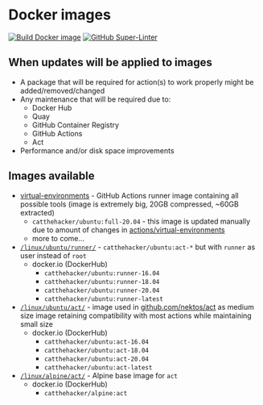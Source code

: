 # Docker images

[![Build Docker image](https://github.com/CatTheHacker/docker-images/workflows/Build%20Docker%20image/badge.svg)](https://github.com/CatTheHacker/docker-images/actions?query=workflow%3A%22Build+Docker+image%22)
[![GitHub Super-Linter](https://github.com/catthehacker/docker_images/workflows/Lint%20Code%20Base/badge.svg)](https://github.com/marketplace/actions/super-linter)

## When updates will be applied to images

- A package that will be required for action(s) to work properly might be added/removed/changed
- Any maintenance that will be required due to:
  - Docker Hub
  - Quay
  - GitHub Container Registry
  - GitHub Actions
  - Act
- Performance and/or disk space improvements

## Images available

- [virtual-environments][catthehacker/runner-image] - GitHub Actions runner image containing all possible tools (image is extremely big, 20GB compressed, ~60GB extracted)
  - `catthehacker/ubuntu:full-20.04` - this image is updated manually due to amount of changes in [actions/virtual-environments][actions/virtual-environments]
  - more to come...
- [`/linux/ubuntu/runner/`](./linux/ubuntu/runner/) - `catthehacker/ubuntu:act-*` but with `runner` as user instead of `root`
  - docker.io (DockerHub)
    - `catthehacker/ubuntu:runner-16.04`
    - `catthehacker/ubuntu:runner-18.04`
    - `catthehacker/ubuntu:runner-20.04`
    - `catthehacker/ubuntu:runner-latest`
- [`/linux/ubuntu/act/`](./linux/ubuntu/act/) - image used in [github.com/nektos/act](https://github.com/nektos/act) as medium size image retaining compatibility with most actions while maintaining small size
  - docker.io (DockerHub)
    - `catthehacker/ubuntu:act-16.04`
    - `catthehacker/ubuntu:act-18.04`
    - `catthehacker/ubuntu:act-20.04`
    - `catthehacker/ubuntu:act-latest`
- [`/linux/alpine/act/`](./linux/alpine/act/) - Alpine base image for `act`
  - docker.io (DockerHub)
    - `catthehacker/alpine:act`

[actions/virtual-environments]: https://github.com/actions/virtual-environments
[catthehacker/runner-image]: https://github.com/catthehacker/virtual-environments
